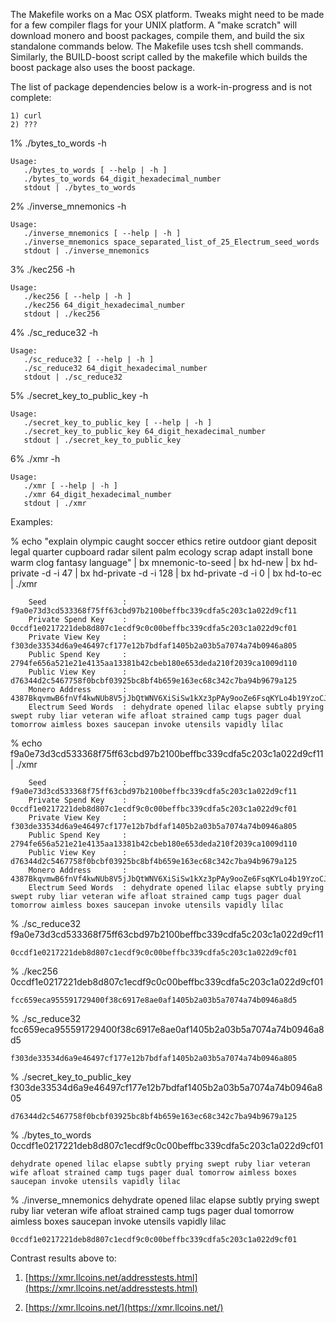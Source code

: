 The Makefile works on a Mac OSX platform. Tweaks might need to be made for a
few compiler flags for your UNIX platform.  A "make scratch" will download
monero and boost packages, compile them, and build the six standalone commands
below.  The Makefile uses tcsh shell commands.  Similarly, the BUILD-boost
script called by the makefile which builds the boost package also uses the
boost package.

The list of package dependencies below is a work-in-progress and is not complete:

```
1) curl
2) ???
```


1% ./bytes_to_words -h

```
Usage: 
   ./bytes_to_words [ --help | -h ]
   ./bytes_to_words 64_digit_hexadecimal_number
   stdout | ./bytes_to_words
```


2% ./inverse_mnemonics -h

```
Usage: 
   ./inverse_mnemonics [ --help | -h ]
   ./inverse_mnemonics space_separated_list_of_25_Electrum_seed_words
   stdout | ./inverse_mnemonics
```


3% ./kec256 -h

```
Usage: 
   ./kec256 [ --help | -h ]
   ./kec256 64_digit_hexadecimal_number
   stdout | ./kec256
```


4% ./sc_reduce32 -h

```
Usage: 
   ./sc_reduce32 [ --help | -h ]
   ./sc_reduce32 64_digit_hexadecimal_number
   stdout | ./sc_reduce32
```


5% ./secret_key_to_public_key -h

```
Usage: 
   ./secret_key_to_public_key [ --help | -h ]
   ./secret_key_to_public_key 64_digit_hexadecimal_number
   stdout | ./secret_key_to_public_key
```


6% ./xmr -h

```
Usage: 
   ./xmr [ --help | -h ]
   ./xmr 64_digit_hexadecimal_number
   stdout | ./xmr
```


Examples:

% echo "explain olympic caught soccer ethics retire outdoor giant deposit legal quarter cupboard radar silent palm ecology scrap adapt install bone warm clog fantasy language" | bx mnemonic-to-seed | bx hd-new | bx hd-private -d -i 47 | bx hd-private -d -i 128 | bx hd-private -d -i 0 | bx hd-to-ec | ./xmr
```
    Seed                 : f9a0e73d3cd533368f75ff63cbd97b2100beffbc339cdfa5c203c1a022d9cf11
    Private Spend Key    : 0ccdf1e0217221deb8d807c1ecdf9c0c00beffbc339cdfa5c203c1a022d9cf01
    Private View Key     : f303de33534d6a9e46497cf177e12b7bdfaf1405b2a03b5a7074a74b0946a805
    Public Spend Key     : 2794fe656a521e21e4135aa13381b42cbeb180e653deda210f2039ca1009d110
    Public View Key      : d76344d2c5467758f0bcbf03925bc8bf4b659e163ec68c342c7ba94b9679a125
    Monero Address       : 4387BkqvmwB6fnVf4kwNUb8V5jJbQtWNV6XiSiSw1kXz3pPAy9ooZe6FsqKYLo4b19YzoCJQPxWdy9j9kStsRLLg5B8R4Ke
    Electrum Seed Words  : dehydrate opened lilac elapse subtly prying swept ruby liar veteran wife afloat strained camp tugs pager dual tomorrow aimless boxes saucepan invoke utensils vapidly lilac
```

% echo f9a0e73d3cd533368f75ff63cbd97b2100beffbc339cdfa5c203c1a022d9cf11 | ./xmr
```
    Seed                 : f9a0e73d3cd533368f75ff63cbd97b2100beffbc339cdfa5c203c1a022d9cf11
    Private Spend Key    : 0ccdf1e0217221deb8d807c1ecdf9c0c00beffbc339cdfa5c203c1a022d9cf01
    Private View Key     : f303de33534d6a9e46497cf177e12b7bdfaf1405b2a03b5a7074a74b0946a805
    Public Spend Key     : 2794fe656a521e21e4135aa13381b42cbeb180e653deda210f2039ca1009d110
    Public View Key      : d76344d2c5467758f0bcbf03925bc8bf4b659e163ec68c342c7ba94b9679a125
    Monero Address       : 4387BkqvmwB6fnVf4kwNUb8V5jJbQtWNV6XiSiSw1kXz3pPAy9ooZe6FsqKYLo4b19YzoCJQPxWdy9j9kStsRLLg5B8R4Ke
    Electrum Seed Words  : dehydrate opened lilac elapse subtly prying swept ruby liar veteran wife afloat strained camp tugs pager dual tomorrow aimless boxes saucepan invoke utensils vapidly lilac
```

% ./sc_reduce32 f9a0e73d3cd533368f75ff63cbd97b2100beffbc339cdfa5c203c1a022d9cf11
```
0ccdf1e0217221deb8d807c1ecdf9c0c00beffbc339cdfa5c203c1a022d9cf01
```

% ./kec256 0ccdf1e0217221deb8d807c1ecdf9c0c00beffbc339cdfa5c203c1a022d9cf01
```
fcc659eca955591729400f38c6917e8ae0af1405b2a03b5a7074a74b0946a8d5
```

% ./sc_reduce32 fcc659eca955591729400f38c6917e8ae0af1405b2a03b5a7074a74b0946a8d5
```
f303de33534d6a9e46497cf177e12b7bdfaf1405b2a03b5a7074a74b0946a805
```

% ./secret_key_to_public_key f303de33534d6a9e46497cf177e12b7bdfaf1405b2a03b5a7074a74b0946a805
```
d76344d2c5467758f0bcbf03925bc8bf4b659e163ec68c342c7ba94b9679a125
```

% ./bytes_to_words 0ccdf1e0217221deb8d807c1ecdf9c0c00beffbc339cdfa5c203c1a022d9cf01
```
dehydrate opened lilac elapse subtly prying swept ruby liar veteran wife afloat strained camp tugs pager dual tomorrow aimless boxes saucepan invoke utensils vapidly lilac
```

% ./inverse_mnemonics dehydrate opened lilac elapse subtly prying swept ruby liar veteran wife afloat strained camp tugs pager dual tomorrow aimless boxes saucepan invoke utensils vapidly lilac
```
0ccdf1e0217221deb8d807c1ecdf9c0c00beffbc339cdfa5c203c1a022d9cf01
```

Contrast results above to:

1) [https://xmr.llcoins.net/addresstests.html](https://xmr.llcoins.net/addresstests.html)

2) [https://xmr.llcoins.net/](https://xmr.llcoins.net/)
